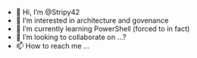 - 👋 Hi, I’m @Stripy42
- 👀 I’m interested in architecture and govenance 
- 🌱 I’m currently learning PowerShell (forced to in fact)
- 💞️ I’m looking to collaborate on ...?
- 📫 How to reach me ...

<!---
Stripy42/Stripy42 is a ✨ special ✨ repository because its `README.md` (this file) appears on your GitHub profile.
You can click the Preview link to take a look at your changes.
--->
